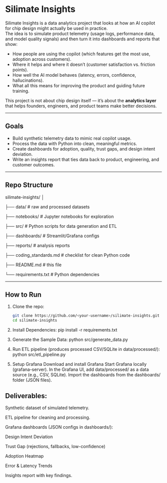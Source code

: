 # Silimate Insights

Silimate Insights is a data analytics project that looks at how an AI copilot for chip design might actually be used in practice.  
The idea is to simulate product telemetry (usage logs, performance data, and model quality signals) and then turn it into dashboards and reports that show:

- How people are using the copilot (which features get the most use, adoption across customers).  
- Where it helps and where it doesn’t (customer satisfaction vs. friction points).  
- How well the AI model behaves (latency, errors, confidence, hallucinations).  
- What all this means for improving the product and guiding future training.  

This project is not about chip design itself — it’s about the **analytics layer** that helps founders, engineers, and product teams make better decisions.

---

## Goals

- Build synthetic telemetry data to mimic real copilot usage.  
- Process the data with Python into clean, meaningful metrics.  
- Create dashboards for adoption, quality, trust gaps, and design intent deviation.  
- Write an insights report that ties data back to product, engineering, and customer outcomes.  

---

## Repo Structure

silimate-insights/
│

├── data/ # raw and processed datasets

├── notebooks/ # Jupyter notebooks for exploration

├── src/ # Python scripts for data generation and ETL

├── dashboards/ # Streamlit/Grafana configs

├── reports/ # analysis reports

├── coding_standards.md # checklist for clean Python code

├── README.md # this file

└── requirements.txt # Python dependencies

---

## How to Run

1. Clone the repo:  
   ```bash
   git clone https://github.com/<your-username>/silimate-insights.git
   cd silimate-insights

2. Install Dependencies:
pip install -r requirements.txt

3. Generate the Sample Data:
python src/generate_data.py

4. Run ETL pipeline (produces processed CSV/SQLite in data/processed/):
python src/etl_pipeline.py

5. Setup Grafana
Download and install Grafana
Start Grafana locally (grafana-server).
In the Grafana UI, add data/processed/ as a data source (e.g., CSV, SQLite).
Import the dashboards from the dashboards/ folder (JSON files).

## Deliverables:

Synthetic dataset of simulated telemetry.

ETL pipeline for cleaning and processing.

Grafana dashboards (JSON configs in dashboards/):

Design Intent Deviation

Trust Gap (rejections, fallbacks, low-confidence)

Adoption Heatmap

Error & Latency Trends

Insights report with key findings.
